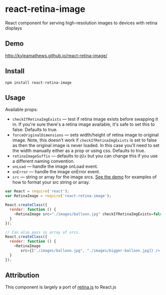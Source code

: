 react-retina-image
==================

React component for serving high-resolution images to devices with retina displays

## Demo
http://kyleamathews.github.io/react-retina-image/

## Install
`npm install react-retina-image`

## Usage

Available props:

* `checkIfRetinaImgExists` — test if retina image exists before swapping
  it in. If you're sure there's a retina image available, it's safe to
set this to false. Defaults to true.
* `forceOriginalDimensions` — sets width/height of retina image to
  original image. Note, this doesn't work if `checkIfRetinaImgExists` is set to
false as then the original image is never loaded. In this case you'll
need to set the width manually either as a prop or using css. Defaults to true.
* `retinaImageSuffix` — defaults to `@2x` but you can change this if you
  use a different naming convention.
* `onLoad` — handle the image onLoad event.
* `onError` — handle the image onError event.
* `src` — string or array for the image srcs. [See the
  demo](http://kyleamathews.github.io/react-retina-image/) for examples
of how to format your src string or array.

```javascript
var React = require('react');
var RetinaImage = require('react-retina-image');

React.createClass({
  render: function () {
    <RetinaImage src="./images/balloon.jpg" checkIfRetinaImgExists=false />
  }
});

// Can also pass in array of srcs.
React.createClass({
  render: function () {
    <RetinaImage
       src={["./images/balloon.jpg", "./images/bigger-balloon.jpg]} />
  }
});
```

## Attribution
This component is largely a port of
[retina.js](http://imulus.github.io/retinajs/) to React.js
